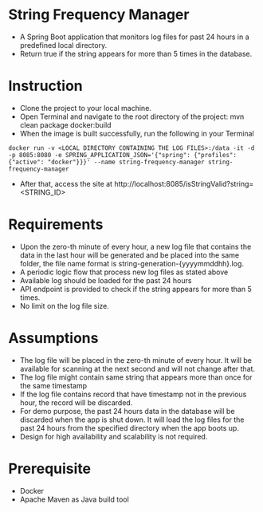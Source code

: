# String Frequency Manager
- A Spring Boot application that monitors log files for past 24 hours in a predefined local directory.
- Return true if the string appears for more than 5 times in the database.

# Instruction
- Clone the project to your local machine.
- Open Terminal and navigate to the root directory of the project: mvn clean package docker:build
- When the image is built successfully, run the following in your Terminal

`docker run -v <LOCAL DIRECTORY CONTAINING THE LOG FILES>:/data -it -d -p 8085:8080 -e SPRING_APPLICATION_JSON='{"spring": {"profiles": {"active": "docker"}}}' --name string-frequency-manager string-frequency-manager`

- After that, access the site at http://localhost:8085/isStringValid?string=<STRING_ID> 

# Requirements
- Upon the zero-th minute of every hour, a new log file that contains the data in the last hour will be generated and be placed into the same folder, the file name format is string-generation-{yyyymmddhh}.log​.
- A periodic logic flow that process new log files as stated above
- Available log should be loaded for the past 24 hours
- API endpoint is provided to check if the string appears for more than 5 times.
- No limit on the log file size.

# Assumptions
- The log file will be placed in the zero-th minute of every hour. It will be available for scanning at the next second and will not change after that.
- The log file might contain same string that appears more than once for the same timestamp
- If the log file contains record that have timestamp not in the previous hour, the record will be discarded.
- For demo purpose, the past 24 hours data in the database will be discarded when the app is shut down. It will load the log files for the past 24 hours from the specified directory when the app boots up.
- Design for high availability and scalability is not required.
 
# Prerequisite
- Docker 
- Apache Maven as Java build tool

